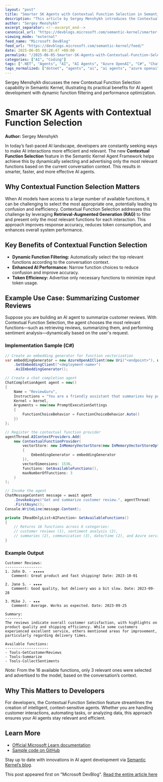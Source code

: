 ```yaml
---
layout: "post"
title: "Smarter SK Agents with Contextual Function Selection in Semantic Kernel"
description: "This article by Sergey Menshykh introduces the Contextual Function Selection feature in the Semantic Kernel Agent Framework. It explains how this enhancement uses Retrieval-Augmented Generation to dynamically filter and advertise only the most relevant functions during AI interactions, improving performance, efficiency, and relevance for developers."
author: "Sergey Menshykh"
excerpt_separator: <!--excerpt_end-->
canonical_url: "https://devblogs.microsoft.com/semantic-kernel/smarter-sk-agents-with-contextual-function-selection/"
viewing_mode: "external"
feed_name: "Microsoft DevBlog"
feed_url: "https://devblogs.microsoft.com/semantic-kernel/feed/"
date: 2025-06-05 09:28:47 +00:00
permalink: "/2025-06-05-Smarter-SK-Agents-with-Contextual-Function-Selection-in-Semantic-Kernel.html"
categories: ["AI", "Coding"]
tags: [".NET", "Agents", "AI", "AI Agents", "Azure OpenAI", "C#", "ChatCompletionAgent", "Coding", "Contextual Function Selection", "Customer Review Summarization", "Function Filtering", "News", "Plugin Integration", "Retrieval Augmented Generation", "Semantic Kernel", "Token Efficiency", "Tools"]
tags_normalized: ["dotnet", "agents", "ai", "ai agents", "azure openai", "csharp", "chatcompletionagent", "coding", "contextual function selection", "customer review summarization", "function filtering", "news", "plugin integration", "retrieval augmented generation", "semantic kernel", "token efficiency", "tools"]
---
```


Sergey Menshykh discusses the new Contextual Function Selection capability in Semantic Kernel, illustrating its practical benefits for AI agent development with dynamic function filtering and performance optimization.<!--excerpt_end-->

# Smarter SK Agents with Contextual Function Selection

**Author:** Sergey Menshykh

In today’s fast-paced AI landscape, developers are constantly seeking ways to make AI interactions more efficient and relevant. The new **Contextual Function Selection** feature in the Semantic Kernel Agent Framework helps achieve this by dynamically selecting and advertising only the most relevant functions based on the current conversation context. This results in smarter, faster, and more effective AI agents.

## Why Contextual Function Selection Matters

When AI models have access to a large number of available functions, it can be challenging to select the most appropriate one, potentially leading to confusion and inefficiency. Contextual Function Selection addresses this challenge by leveraging **Retrieval-Augmented Generation (RAG)** to filter and present only the most relevant functions for each interaction. This approach improves response accuracy, reduces token consumption, and enhances overall system performance.

## Key Benefits of Contextual Function Selection

- **Dynamic Function Filtering:** Automatically select the top relevant functions according to the conversation context.
- **Enhanced AI Performance:** Narrow function choices to reduce confusion and improve accuracy.
- **Token Efficiency:** Advertise only necessary functions to minimize input token usage.

## Example Use Case: Summarizing Customer Reviews

Suppose you are building an AI agent to summarize customer reviews. With Contextual Function Selection, the agent chooses the most relevant functions—such as retrieving reviews, summarizing them, and performing sentiment analysis—dynamically based on the user's request.

### Implementation Sample (C#)

```csharp
// Create an embedding generator for function vectorization
var embeddingGenerator = new AzureOpenAIClient(new Uri("<endpoint>"), new ApiKeyCredential("<api-key>"))
    .GetEmbeddingClient("<deployment-name>")
    .AsIEmbeddingGenerator();

// Create a chat completion agent
ChatCompletionAgent agent = new()
{
    Name = "ReviewGuru",
    Instructions = "You are a friendly assistant that summarizes key points and sentiments from customer reviews. For each response, list available functions",
    Kernel = kernel,
    Arguments = new(new PromptExecutionSettings
    {
        FunctionChoiceBehavior = FunctionChoiceBehavior.Auto()
    })
};

// Register the contextual function provider
agentThread.AIContextProviders.Add(
    new ContextualFunctionProvider(
        vectorStore: new InMemoryVectorStore(new InMemoryVectorStoreOptions()
        {
            EmbeddingGenerator = embeddingGenerator
        }),
        vectorDimensions: 1536,
        functions: GetAvailableFunctions(),
        maxNumberOfFunctions: 3
    )
);

// Invoke the agent
ChatMessageContent message = await agent
    .InvokeAsync("Get and summarize customer review.", agentThread)
    .FirstAsync();
Console.WriteLine(message.Content);

private IReadOnlyList<AIFunction> GetAvailableFunctions()
{
    // Returns 16 functions across 6 categories:
    // customer reviews (1), sentiment analysis (2),
    // summaries (2), communication (3), date/time (2), and Azure services (6)
}
```

### Example Output

```
Customer Reviews:
-----------------
1. John D. - ★★★★★
   Comment: Great product and fast shipping! Date: 2023-10-01

2. Jane S. - ★★★★
   Comment: Good quality, but delivery was a bit slow. Date: 2023-09-28

3. Mike J. - ★★★
   Comment: Average. Works as expected. Date: 2023-09-25

Summary:
--------
The reviews indicate overall customer satisfaction, with highlights on product quality and shipping efficiency. While some customers experienced excellent service, others mentioned areas for improvement, particularly regarding delivery times.

Available functions:
--------------------
- Tools-GetCustomerReviews
- Tools-Summarize
- Tools-CollectSentiments
```

*Note:* From the 16 available functions, only 3 relevant ones were selected and advertised to the model, based on the conversation’s context.

## Why This Matters to Developers

For developers, the Contextual Function Selection feature streamlines the creation of intelligent, context-sensitive agents. Whether you are handling customer interactions, automating tasks, or analyzing data, this approach ensures your AI agents stay relevant and efficient.

## Learn More

- [Official Microsoft Learn documentation](https://learn.microsoft.com/en-us/semantic-kernel/frameworks/agent/agent-contextual-function-selection?pivots=programming-language-csharp)
- [Sample code on GitHub](https://github.com/microsoft/semantic-kernel/blob/main/dotnet/samples/Concepts/Agents/ChatCompletion_ContextualFunctionSelection.cs)

Stay up to date with innovations in AI agent development via [Semantic Kernel’s blog](https://devblogs.microsoft.com/semantic-kernel/).

This post appeared first on "Microsoft DevBlog". [Read the entire article here](https://devblogs.microsoft.com/semantic-kernel/smarter-sk-agents-with-contextual-function-selection/)
